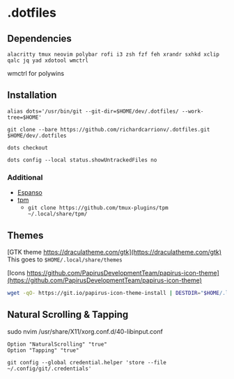 # .dotfiles

## Dependencies
```
alacritty tmux neovim polybar rofi i3 zsh fzf feh xrandr sxhkd xclip qalc jq yad xdotool wmctrl
```

wmctrl for polywins

## Installation
```
alias dots='/usr/bin/git --git-dir=$HOME/dev/.dotfiles/ --work-tree=$HOME'
```
```
git clone --bare https://github.com/richardcarrionv/.dotfiles.git $HOME/dev/.dotfiles
```
```
dots checkout
```
```
dots config --local status.showUntrackedFiles no
```

### Additional
- [Espanso](https://espanso.org/docs/install/linux/#appimage-x11) 
- [tpm](https://github.com/tmux-plugins/tpm)
    - `git clone https://github.com/tmux-plugins/tpm ~/.local/share/tpm/`

## Themes
[GTK theme https://draculatheme.com/gtk](https://draculatheme.com/gtk) 
This goes to `$HOME/.local/share/themes`

[Icons https://github.com/PapirusDevelopmentTeam/papirus-icon-theme](https://github.com/PapirusDevelopmentTeam/papirus-icon-theme) 
```bash
wget -qO- https://git.io/papirus-icon-theme-install | DESTDIR="$HOME/.local/share/icons" sh
```


## Natural Scrolling & Tapping
sudo nvim /usr/share/X11/xorg.conf.d/40-libinput.conf
```
Option "NaturalScrolling" "true"
Option "Tapping" "true"
```

```
git config --global credential.helper 'store --file ~/.config/git/.credentials'
```
